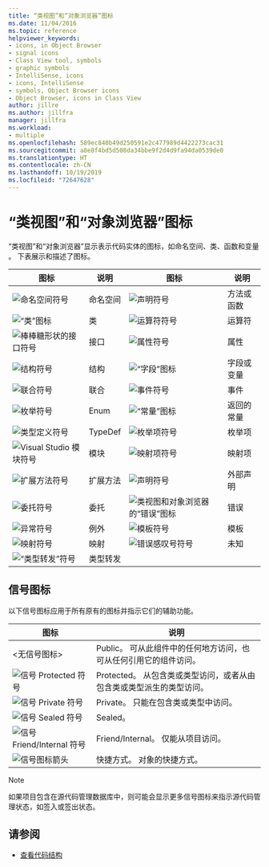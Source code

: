 ```yaml
---
title: “类视图”和“对象浏览器”图标
ms.date: 11/04/2016
ms.topic: reference
helpviewer_keywords:
- icons, in Object Browser
- signal icons
- Class View tool, symbols
- graphic symbols
- IntelliSense, icons
- icons, IntelliSense
- symbols, Object Browser icons
- Object Browser, icons in Class View
author: jillre
ms.author: jillfra
manager: jillfra
ms.workload:
- multiple
ms.openlocfilehash: 589ec840b49d250591e2c477989d4422273cac31
ms.sourcegitcommit: a8e8f4bd5d508da34bbe9f2d4d9fa94da0539de0
ms.translationtype: HT
ms.contentlocale: zh-CN
ms.lasthandoff: 10/19/2019
ms.locfileid: "72647628"
---
```

# <a name="class-view-and-object-browser-icons"></a>“类视图”和“对象浏览器”图标

“类视图”和“对象浏览器”显示表示代码实体的图标，如命名空间、类、函数和变量   。 下表展示和描述了图标。

|图标|说明|图标|说明|
|----------|-----------------|----------|-----------------|
|![命名空间符号](../ide/media/vxnamespace_icon.gif)|命名空间|![声明符号](../ide/media/vxmethod_icon.gif)|方法或函数|
|![“类”图标](../ide/media/vxclass_icon.gif)|类|![运算符符号](../ide/media/vxoperator_icon.gif)|运算符|
|![棒棒糖形状的接口符号](../ide/media/vxinterface_icon.gif)|接口|![属性符号](../ide/media/vxproperty_icon.gif)|属性|
|![结构符号](../ide/media/vxstruct_icon.gif)|结构|![“字段”图标](../ide/media/vxfield_icon.gif)|字段或变量|
|![联合符号](../ide/media/vxunion_icon.gif)|联合|![事件符号](../ide/media/vxevent_icon.gif)|事件|
|![枚举符号](../ide/media/vxenum_icon.gif)|Enum|![“常量”图标](../ide/media/vxconstant_icon.gif)|返回的常量|
|![类型定义符号](../ide/media/vxtypedef_icon.gif)|TypeDef|![枚举项符号](../ide/media/vxenumitem_icon.gif)|枚举项|
|![Visual Studio 模块符号](../ide/media/vxmodule_icon.gif)|模块|![映射项符号](../ide/media/vxmapitem_icon.gif)|映射项|
|![扩展方法符号](../ide/media/extensionmethod.gif)|扩展方法|![声明符号](../ide/media/vxmethod_icon.gif)|外部声明|
|![委托符号](../ide/media/vxdelegate_icon.gif)|委托|![类视图和对象浏览器的“错误”图标](../ide/media/erroricon.gif)|错误|
|![异常符号](../ide/media/vxexception_icon.gif)|例外|![模板符号](../ide/media/vxtemplate_icon.gif)|模板|
|![映射符号](../ide/media/vxmap_icon.gif)|映射|![错误感叹号符号](../ide/media/vxerror_icon.gif)|未知|
|![“类型转发”符号](../ide/media/ob_type_forward.gif)|类型转发|||

## <a name="signal-icons"></a>信号图标

以下信号图标应用于所有原有的图标并指示它们的辅助功能。

|图标|说明|
|----------|-----------------|
|\<无信号图标>|Public。 可从此组件中的任何地方访问，也可从任何引用它的组件访问。|
|![信号 Protected 符号](../ide/media/vxsignal_icon_key.gif)|Protected。 从包含类或类型访问，或者从由包含类或类型派生的类型访问。|
|![信号 Private 符号](../ide/media/vxsignal_icon_lock.gif)|Private。 只能在包含类或类型中访问。|
|![信号 Sealed 符号](../ide/media/vxsignal_icon_envelope.gif)|Sealed。|
|![信号 Friend&#47;Internal 符号](../ide/media/vxsignal_icon_diamond.gif)|Friend/Internal。 仅能从项目访问。|
|![信号图标箭头](../ide/media/vxsignal_icon_arrow.gif)|快捷方式。 对象的快捷方式。|

> [!NOTE]
> 如果项目包含在源代码管理数据库中，则可能会显示更多信号图标来指示源代码管理状态，如签入或签出状态。

## <a name="see-also"></a>请参阅

- [查看代码结构](../ide/viewing-the-structure-of-code.md)